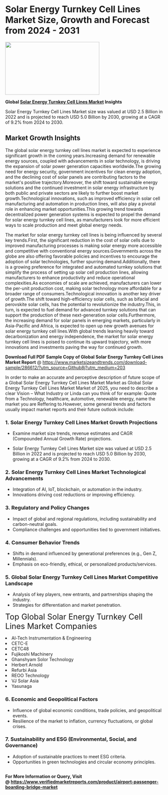 <H1>Solar Energy Turnkey Cell Lines Market Size, Growth and Forecast from 2024 - 2031</H1><img class="aligncenter size-medium wp-image-584254" src="https://thirdeyenews.in/wp-content/uploads/2024/09/Global-Market-Research-300x168.jpeg" alt="" width="300" height="168" /><p><strong>Global&nbsp;<a href="https://www.marketsizeandtrends.com/download-sample/286612/?utm_source=Github8j?utm_medium=203">Solar Energy Turnkey Cell Lines Market</a> Insights</strong></p><p>Solar Energy Turnkey Cell Lines Market size was valued at USD 2.5 Billion in 2022 and is projected to reach USD 5.0 Billion by 2030, growing at a CAGR of 9.2% from 2024 to 2030.</p><p><h2>Market Growth Insights</h2> <p>The global solar energy turnkey cell lines market is expected to experience significant growth in the coming years.Increasing demand for renewable energy sources, coupled with advancements in solar technology, is driving the expansion of solar power generation capacities worldwide.The growing need for energy security, government incentives for clean energy adoption, and the declining cost of solar panels are contributing factors to the market's positive trajectory.Moreover, the shift toward sustainable energy solutions and the continued investment in solar energy infrastructure by both public and private sectors are likely to further boost market growth.Technological innovations, such as improved efficiency in solar cell manufacturing and automation in production lines, will also play a pivotal role in enhancing market opportunities.This growing trend towards decentralized power generation systems is expected to propel the demand for solar energy turnkey cell lines, as manufacturers look for more efficient ways to scale production and meet global energy needs. </p> <p>The market for solar energy turnkey cell lines is being influenced by several key trends.First, the significant reduction in the cost of solar cells due to improved manufacturing processes is making solar energy more accessible and competitive with conventional energy sources.Governments across the globe are also offering favorable policies and incentives to encourage the adoption of solar technologies, further spurring demand.Additionally, there is a growing preference for integrated and automated turnkey solutions that simplify the process of setting up solar cell production lines, allowing manufacturers to enhance productivity and reduce operational complexities.As economies of scale are achieved, manufacturers can lower the per-unit production cost, making solar technology more affordable for a broader range of consumers.Technological innovation is another key driver of growth.The shift toward high-efficiency solar cells, such as bifacial and perovskite solar cells, has the potential to revolutionize the industry.This, in turn, is expected to fuel demand for advanced turnkey solutions that can support the production of these next-generation solar cells.Furthermore, the increasing demand for solar panels in emerging markets, particularly in Asia-Pacific and Africa, is expected to open up new growth avenues for solar energy turnkey cell lines.With global trends leaning heavily toward decarbonization and energy independence, the market for solar energy turnkey cell lines is poised to continue its upward trajectory, with more innovations and investments paving the way for continued growth.</p><p><span class=""><strong>Download Full PDF Sample Copy of Global Solar Energy Turnkey Cell Lines Market Report</strong> @ <a href="https://www.marketsizeandtrends.com/download-sample/286612/?utm_source=Github8j?utm_medium=203" target="_blank">https://www.marketsizeandtrends.com/download-sample/286612/?utm_source=Github8j?utm_medium=203</a></span></p><p>In order to make an accurate and perceptive description of future scope of a Global&nbsp;Solar Energy Turnkey Cell Lines Market Market as Global&nbsp;Solar Energy Turnkey Cell Lines Market Market of 2025, you need to describe a clear Vision &ndash; What Industry or Linda can you think of for example: Quote from a Technology, healthcare, automotive, renewable energy, name the market you are Reffering to.However, some general trends and factors usually impact market reports and their future outlook include:</p><h3>1.&nbsp;<strong>Solar Energy Turnkey Cell Lines Market Growth Projections</strong></h3><ul><li>Examine market size trends, revenue estimates and CAGR (Compounded Annual Growth Rate) projections.</li><li><p>Solar Energy Turnkey Cell Lines Market size was valued at USD 2.5 Billion in 2022 and is projected to reach USD 5.0 Billion by 2030, growing at a CAGR of 9.2% from 2024 to 2030.</p></li></ul><h3>2.&nbsp;<strong>Solar Energy Turnkey Cell Lines Market Technological Advancements</strong></h3><ul><li>Integration of AI, IoT, blockchain, or automation in the industry.</li><li>Innovations driving cost reductions or improving efficiency.</li></ul><h3>3.&nbsp;<strong>Regulatory and Policy Changes</strong></h3><ul><li>Impact of global and regional regulations, including sustainability and carbon-neutral goals.</li><li>Compliance challenges and opportunities tied to government initiatives.</li></ul><h3>4.&nbsp;<strong>Consumer Behavior Trends</strong></h3><ul><li>Shifts in demand influenced by generational preferences (e.g., Gen Z, Millennials).</li><li>Emphasis on eco-friendly, ethical, or personalized products/services.</li></ul><h3>5.&nbsp;<strong>Global Solar Energy Turnkey Cell Lines Market Competitive Landscape</strong></h3><ul><li>Analysis of key players, new entrants, and partnerships shaping the industry.</li><li>Strategies for differentiation and market penetration.</li></ul><p data-pm-slice="1 1 []"><span style="color: inherit; font-family: inherit; font-size: 25px;">Top Global Solar Energy Turnkey Cell Lines Market Companies</span></p><div class="" data-test-id=""><p><li>Al-Tech Instrumentation & Engineering</li><li> CETC-E</li><li> CETC48</li><li> Fujikoshi Machinery</li><li> Ghanshyam Solor Technology</li><li> Herbert Arnold</li><li> Refurbi Asia</li><li> REOO Technology</li><li> VJ Solar Asia</li><li> Yasunaga</li></p></div><h3>6.&nbsp;<strong>Economic and Geopolitical Factors</strong></h3><ul><li>Influence of global economic conditions, trade policies, and geopolitical events.</li><li>Resilience of the market to inflation, currency fluctuations, or global crises.</li></ul><h3>7.&nbsp;<strong>Sustainability and ESG (Environmental, Social, and Governance)</strong></h3><ul><li>Adoption of sustainable practices to meet ESG criteria.</li><li>Opportunities in green technologies and circular economy principles.</li></ul><h2><strong style="font-size: 14px;">For More Information or Query, Visit @&nbsp;</strong><a style="background-color: #ffffff; font-size: 14px;" href="https://www.marketsizeandtrends.com/report/solar-energy-turnkey-cell-lines-market/" target="_blank">https://www.verifiedmarketreports.com/product/airport-passenger-boarding-bridge-market</a></h2>